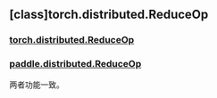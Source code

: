 ## [class]torch.distributed.ReduceOp

### [torch.distributed.ReduceOp](https://pytorch.org/docs/1.13/distributed.html?highlight=torch+distributed+reduceop#torch.distributed.ReduceOp)

### [paddle.distributed.ReduceOp](https://www.paddlepaddle.org.cn/documentation/docs/zh/api/paddle/distributed/ReduceOp_cn.html)

两者功能一致。

